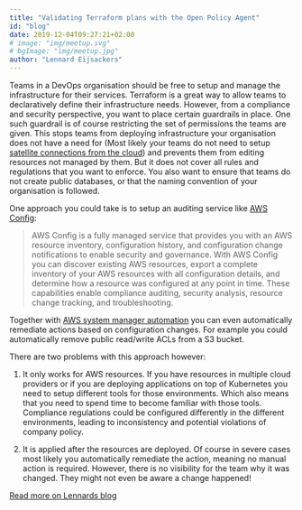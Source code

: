 ```yaml
---
title: "Validating Terraform plans with the Open Policy Agent"
id: "blog"
date: 2019-12-04T09:27:21+02:00
# image: "img/meetup.svg"
# bgImage: "img/meetup.jpg"
author: "Lennard Eijsackers"
---
```


Teams in a DevOps organisation should be free to setup and manage the infrastructure for their services. Terraform is a great way to allow teams to declaratively define their infrastructure needs. However, from a compliance and security perspective, you want to place certain guardrails in place. One such guardrail is of course restricting the set of permissions the teams are given. This stops teams from deploying infrastructure your organisation does not have a need for (Most likely your teams do not need to setup [satellite connections from the cloud](https://aws.amazon.com/ground-station/)) and prevents them from editing resources not managed by them. But it does not cover all rules and regulations that you want to enforce. You also want to ensure that teams do not create public databases, or that the naming convention of your organisation is followed.

One approach you could take is to setup an auditing service like [AWS Config](https://aws.amazon.com/config/):

> AWS Config is a fully managed service that provides you with an AWS resource inventory, configuration history, and configuration change notifications to enable security and governance. With AWS Config you can discover existing AWS resources, export a complete inventory of your AWS resources with all configuration details, and determine how a resource was configured at any point in time. These capabilities enable compliance auditing, security analysis, resource change tracking, and troubleshooting.

Together with [AWS system manager automation](https://docs.aws.amazon.com/systems-manager/latest/userguide/systems-manager-automation.html) you can even automatically remediate actions based on configuration changes. For example you could automatically remove public read/write ACLs from a S3 bucket.

There are two problems with this approach however:

1. It only works for AWS resources. If you have resources in multiple cloud providers or if you are deploying applications on top of Kubernetes you need to setup different tools for those environments. Which also means that you need to spend time to become familiar with those tools. Compliance regulations could be configured differently in the different environments, leading to inconsistency and potential violations of company policy.

2. It is applied after the resources are deployed. Of course in severe cases most likely you automatically remediate the action, meaning no manual action is required. However, there is no visibility for the team why it was changed. They might not even be aware a change happened!

[Read more on Lennards blog](https://www.blokje5.dev/posts/validating-terraform-plans/)
